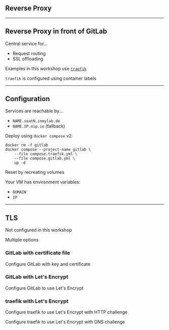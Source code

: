 <!-- .slide: id="gitlab_traefik" class="vertical-center" -->

<i class="fa-duotone fa-signs-post fa-8x fa-duotone-colors" style="float: right; color: grey;"></i>

## Reverse Proxy

---

## Reverse Proxy in front of GitLab

<i class="fa-duotone fa-signs-post fa-4x fa-duotone-colors" style="float: right;"></i>

Central service for...

- Request routing
- SSL offloading

Examples in this workshop use [`traefik`](https://traefik.io/traefik/)

`traefik` is configured using container labels

---

## Configuration

<i class="fa-duotone fa-signs-post fa-4x fa-duotone-colors" style="float: right;"></i>

Services are reachable by...

- `NAME.seatN.inmylab.de`
- `NAME.IP.nip.io` (fallback)

Deploy using `docker compose` v2:

```
docker rm -f gitlab
docker compose --project-name gitlab \
    --file compose.traefik.yml \
    --file compose.gitlab.yml \
    up -d
```

Reset by recreating volumes

Your VM has environment variables:

- `DOMAIN`
- `IP`

---

## TLS

<i class="fa-duotone fa-shield-check fa-4x fa-duotone-colors" style="float: right;"></i>

Not configured in this workshop

Multiple options

### GitLab with certificate file

Configure GitLab with key and certificate [<i class="fa-solid fa-arrow-up-right-from-square"></i>](https://docs.gitlab.com/omnibus/settings/ssl.html#other-certificate-authorities)

### GitLab with Let's Encrypt

Configure GitLab to use Let's Encrypt [<i class="fa-solid fa-arrow-up-right-from-square"></i>](https://docs.gitlab.com/omnibus/settings/ssl.html#lets-encrypt-integration)

### traefik with Let's Encrypt

Configure traefik to use Let's Encrypt with HTTP challenge [<i class="fa-solid fa-arrow-up-right-from-square"></i>](https://doc.traefik.io/traefik/user-guides/docker-compose/acme-http/)

Configure traefik to use Let's Encrypt with DNS challenge [<i class="fa-solid fa-arrow-up-right-from-square"></i>](https://doc.traefik.io/traefik/user-guides/docker-compose/acme-dns/)

